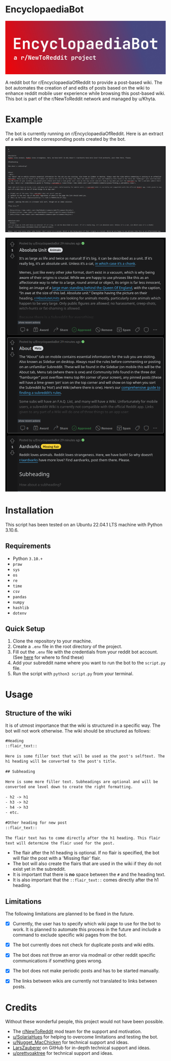 # EncyclopaediaBot

![EncyclopaediaBot a r/NewToReddit project](header.jpg)

A reddit bot for r/EncyclopaediaOfReddit to provide a post-based wiki. The bot
automates the creation of and edits of posts based on the wiki to enhance reddit
mobile user experience while browsing this post-based wiki. This bot is part of
the r/NewToReddit network and managed by u/Khyta.

# Example

The bot is currently running on r/EncyclopaediaOfReddit. Here is an extract of a
wiki and the corresponding posts created by the bot.

![A wiki page](wiki_example.png)

![Posts created by the bot](posts_example.png)

# Installation

This script has been tested on an Ubuntu 22.04.1 LTS machine with Python 3.10.6.
## Requirements

- Python `3.10.+`
- `praw`
- `sys`
- `os`
- `re`
- `time`
- `csv`
- `pandas`
- `numpy`
- `hashlib`
- `dotenv`

## Quick Setup

1. Clone the repository to your machine.
2. Create a `.env` file in the root directory of the project.
3. Fill out the `.env` file with the credentials from your reddit bot account.
   (See [here](https://www.reddit.com/prefs/apps) for where to find these)
4. Add your subreddit name where you want to run the bot to the `script.py` file.
5. Run the script with `python3 script.py` from your terminal.

# Usage

## Structure of the wiki

It is of utmost importance that the wiki is structured in a specific way. The
bot will not work otherwise. The wiki should be structured as follows:

```
#Heading
::flair_text::

Here is some filler text that will be used as the post's selftext. The h1 heading will be converted to the post's title.

## Subheading

Here is some more filler text. Subheadings are optional and will be converted one level down to create the right formatting.

- h2 -> h1
- h3 -> h2
- h4 -> h3
- etc.

#Other heading for new post
::flair_text::

The flair text has to come directly after the h1 heading. This flair text will determine the flair used for the post.
```

- The flair after the h1 heading is optional. If no flair is specified, the bot
will flair the post with a 'Missing flair' flair. 
- The bot will also create the flairs that are used in the wiki if they do not
exist yet in the subreddit.
- It is important that there is **no** space between the `#` and the heading text.
- It is also important that the `::flair_text::` comes directly after the h1
  heading.

## Limitations

The following limitations are planned to be fixed in the future.

- [x] Currently, the user has to specify which wiki page to use for the bot to work.
It is planned to automate this process in the future and include a command to
exclude specific wiki pages from the bot. 
- [x] The bot currently does not check for duplicate posts and wiki edits.
- [x] The bot does not throw an error via modmail or other reddit specific
  communications if something goes wrong.
- [x] The bot does not make periodic posts and has to be started manually.
- [x] The links between wikis are currently not translated to links between
  posts.
  

# Credits

Without these wonderful people, this project would not have been possible.

- The [r/NewToReddit](https://www.reddit.com/r/NewToReddit/) mod team for the support and motivation.
- [u/SolariaHues](https://www.reddit.com/user/SolariaHues) for helping to overcome limitations and testing the
  bot.
- [u/Nugget_MacChicken](https://www.reddit.com/user/Nugget_MacChicken) for technical support and ideas.
- [LarsZauberer](https://github.com/LarsZauberer) on GitHub for in-depth technical support and ideas.
- [u/prettyoaktree](https://www.reddit.com/user/prettyoaktree) for technical support and ideas.